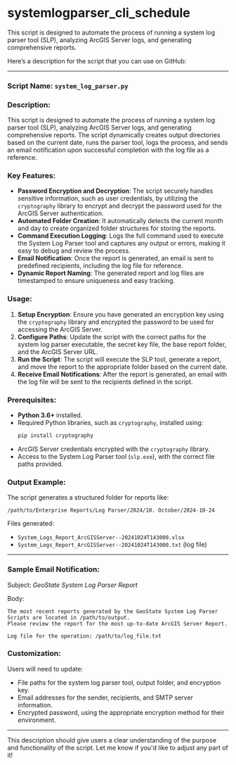 # systemlogparser_cli_schedule
This script is designed to automate the process of running a system log parser tool (SLP), analyzing ArcGIS Server logs, and generating comprehensive reports. 

Here’s a description for the script that you can use on GitHub:

---

### **Script Name:** `system_log_parser.py`

### **Description:**

This script is designed to automate the process of running a system log parser tool (SLP), analyzing ArcGIS Server logs, and generating comprehensive reports. The script dynamically creates output directories based on the current date, runs the parser tool, logs the process, and sends an email notification upon successful completion with the log file as a reference.

### **Key Features**:
- **Password Encryption and Decryption**: The script securely handles sensitive information, such as user credentials, by utilizing the `cryptography` library to encrypt and decrypt the password used for the ArcGIS Server authentication.
- **Automated Folder Creation**: It automatically detects the current month and day to create organized folder structures for storing the reports.
- **Command Execution Logging**: Logs the full command used to execute the System Log Parser tool and captures any output or errors, making it easy to debug and review the process.
- **Email Notification**: Once the report is generated, an email is sent to predefined recipients, including the log file for reference.
- **Dynamic Report Naming**: The generated report and log files are timestamped to ensure uniqueness and easy tracking.

### **Usage**:
1. **Setup Encryption**: Ensure you have generated an encryption key using the `cryptography` library and encrypted the password to be used for accessing the ArcGIS Server.
2. **Configure Paths**: Update the script with the correct paths for the system log parser executable, the secret key file, the base report folder, and the ArcGIS Server URL.
3. **Run the Script**: The script will execute the SLP tool, generate a report, and move the report to the appropriate folder based on the current date.
4. **Receive Email Notifications**: After the report is generated, an email with the log file will be sent to the recipients defined in the script.

### **Prerequisites**:
- **Python 3.6+** installed.
- Required Python libraries, such as `cryptography`, installed using:
  ```bash
  pip install cryptography
  ```
- ArcGIS Server credentials encrypted with the `cryptography` library.
- Access to the System Log Parser tool (`slp.exe`), with the correct file paths provided.

### **Output Example**:
The script generates a structured folder for reports like:
```
/path/to/Enterprise Reports/Log Parser/2024/10. October/2024-10-24
```
Files generated:
- `System_Logs_Report_ArcGISServer--20241024T143000.xlsx`
- `System_Logs_Report_ArcGISServer--20241024T143000.txt` (log file)

---

### **Sample Email Notification**:
Subject: *GeoState System Log Parser Report*

Body:
```
The most recent reports generated by the GeoState System Log Parser Scripts are located in /path/to/output. 
Please review the report for the most up-to-date ArcGIS Server Report.

Log file for the operation: /path/to/log_file.txt
```

### **Customization**:
Users will need to update:
- File paths for the system log parser tool, output folder, and encryption key.
- Email addresses for the sender, recipients, and SMTP server information.
- Encrypted password, using the appropriate encryption method for their environment.

---

This description should give users a clear understanding of the purpose and functionality of the script. Let me know if you'd like to adjust any part of it!
